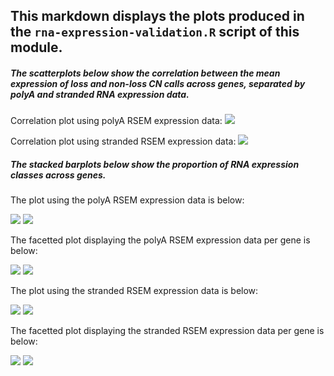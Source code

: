 ## This markdown displays the plots produced in the `rna-expression-validation.R` script of this module. 

##### The scatterplots below show the correlation between the mean expression of loss and non-loss CN calls across genes, separated by polyA and stranded RNA expression data. 

Correlation plot using polyA RSEM expression data:
![](plots/mean_scatterplot_polyA.png)

Correlation plot using stranded RSEM expression data:
![](plots/mean_scatterplot_stranded.png)

##### The stacked barplots below show the proportion of RNA expression classes across genes. 

The plot using the polyA RSEM expression data is below:

![](plots/cn_loss_expression_polyA.png)
![](plots/cn_non_loss_expression_polyA.png)

The facetted plot displaying the polyA RSEM expression data per gene is below:

![](plots/cn_loss_expression_per_gene_polyA.png)
![](plots/cn_non_loss_expression_per_gene_polyA.png)

The plot using the stranded RSEM expression data is below:

![](plots/cn_loss_expression_stranded.png)
![](plots/cn_non_loss_expression_stranded.png)

The facetted plot displaying the stranded RSEM expression data per gene is below:

![](plots/cn_loss_expression_per_gene_stranded.png)
![](plots/cn_non_loss_expression_per_gene_stranded.png)
